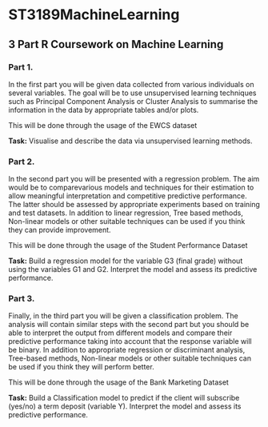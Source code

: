 # ST3189MachineLearning
## 3 Part R Coursework on Machine Learning

###  Part 1. 
In the first part you will be given data collected from various individuals on several variables. The goal will be to use unsupervised learning techniques such as Principal Component Analysis or Cluster Analysis to summarise the information in the data by appropriate tables and/or plots.

This will be done through the usage of the EWCS dataset

**Task:**
Visualise and describe the data via unsupervised learning methods. 


### Part 2. 
In the second part you will be presented with a regression problem. The aim would be to comparevarious models and techniques for their estimation to allow meaningful interpretation and competitive predictive performance. The latter should be assessed by appropriate experiments based on training and test datasets. In addition to linear regression, Tree based methods, Non-linear models or other suitable techniques can be used if you think they can provide improvement.

This will be done through the usage of the Student Performance Dataset

**Task:**
Build a regression model for the variable G3 (final grade) without using the variables G1 and G2. Interpret the model and assess its predictive performance. 


### Part 3. 
Finally, in the third part you will be given a classification problem. The analysis will contain similar steps with the second part but you should be able to interpret the output from different models and compare their predictive performance taking into account that the response variable will be binary. In addition to appropriate regression or discriminant analysis, Tree-based methods, Non-linear models or other suitable techniques can be used if you think they will perform better.

This will be done through the usage of the Bank Marketing Dataset

**Task:**
Build a Classification model to predict if the client will subscribe (yes/no) a term deposit (variable Y). Interpret the model and assess its predictive performance. 

